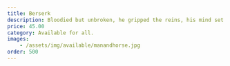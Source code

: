 ```yaml
---
title: Berserk
description: Bloodied but unbroken, he gripped the reins, his mind set on the traitor who had brought his kingdom to its knees. Tonight, he was going to end him.
price: 45.00
category: Available for all.
images: 
    - /assets/img/available/manandhorse.jpg
order: 500
---
```


